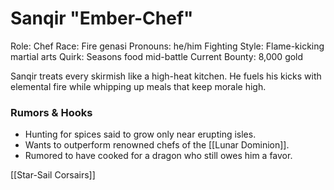 # Sanqir "Ember-Chef"

Role: Chef
Race: Fire genasi
Pronouns: he/him
Fighting Style: Flame-kicking martial arts
Quirk: Seasons food mid-battle
Current Bounty: 8,000 gold

Sanqir treats every skirmish like a high-heat kitchen. He fuels his kicks with elemental fire while whipping up meals that keep morale high.

### Rumors & Hooks
- Hunting for spices said to grow only near erupting isles.
- Wants to outperform renowned chefs of the [[Lunar Dominion]].
- Rumored to have cooked for a dragon who still owes him a favor.

[[Star-Sail Corsairs]]
